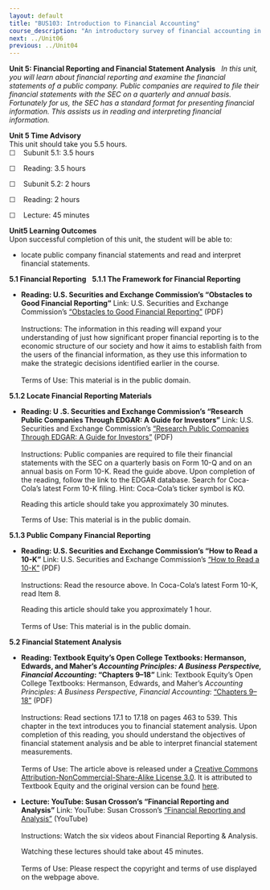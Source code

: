 ```yaml
---
layout: default
title: "BUS103: Introduction to Financial Accounting"
course_description: "An introductory survey of financial accounting in preparation for more advanced business courses. Topics include the compilation and analysis of financial statements, determination of the value of a firm, and evaluation of a firm and its competitors."
next: ../Unit06
previous: ../Unit04
---
```

**Unit 5: Financial Reporting and Financial Statement Analysis** <span
id="5"></span> 
*In this unit, you will learn about financial reporting and examine the
financial statements of a public company. Public companies are required
to file their financial statements with the SEC on a quarterly and
annual basis. Fortunately for us, the SEC has a standard format for
presenting financial information. This assists us in reading and
interpreting financial information.*

**Unit 5 Time Advisory**  
This unit should take you 5.5 hours.  
☐    Subunit 5.1: 3.5 hours

☐    Reading: 3.5 hours

☐    Subunit 5.2: 2 hours

☐    Reading: 2 hours  
  
 ☐    Lecture: 45 minutes

**Unit5 Learning Outcomes**  
Upon successful completion of this unit, the student will be able to:
-   locate public company financial statements and read and interpret
    financial statements.

**5.1 Financial Reporting** <span id="5.1"></span> 
**5.1.1 The Framework for Financial Reporting** <span
id="5.1.1"></span> 
-   **Reading: U.S. Securities and Exchange Commission’s “Obstacles to
    Good Financial Reporting”**
    Link: U.S. Securities and Exchange Commission’s [“Obstacles to Good
    Financial
    Reporting”](http://www.saylor.org/site/wp-content/uploads/2011/11/SAYLOR-BUS103-5.2.pdf)
    (PDF)  
        
     Instructions: The information in this reading will expand your
    understanding of just how significant proper financial reporting is
    to the economic structure of our society and how it aims to
    establish faith from the users of the financial information, as they
    use this information to make the strategic decisions identified
    earlier in the course.   
        
     Terms of Use: This material is in the public domain.

**5.1.2 Locate Financial Reporting Materials** <span id="5.1.2"></span> 
-   **Reading: U .S. Securities and Exchange Commission’s “Research
    Public Companies Through EDGAR: A Guide for Investors”**
    Link: U.S. Securities and Exchange Commission’s [“Research Public
    Companies Through EDGAR: A Guide for
    Investors”](http://www.saylor.org/site/wp-content/uploads/2013/03/BUS103-5.1.2-ResearchingPublicCompaniesThroughEDGARAGuideforInvestors.pdf)
    (PDF)  
        
     Instructions: Public companies are required to file their financial
    statements with the SEC on a quarterly basis on Form 10-Q and on an
    annual basis on Form 10-K. Read the guide above. Upon completion of
    the reading, follow the link to the EDGAR database. Search for
    Coca-Cola’s latest Form 10-K filing. Hint: Coca-Cola’s ticker symbol
    is KO.  
      
     Reading this article should take you approximately 30 minutes.  
      
     Terms of Use: This material is in the public domain.

**5.1.3 Public Company Financial Reporting** <span id="5.1.3"></span> 
-   **Reading: U.S. Securities and Exchange Commission’s “How to Read a
    10-K”**
    Link: U.S. Securities and Exchange Commission’s [“How to Read a
    10-K”](http://www.saylor.org/site/wp-content/uploads/2013/03/BUS103-5.1.3-HowToReadA10K.pdf)
    (PDF)  
        
     Instructions: Read the resource above. In Coca-Cola’s latest Form
    10-K, read Item 8.  
      
     Reading this article should take you approximately 1 hour.  
        
     Terms of Use: This material is in the public domain.

**5.2 Financial Statement Analysis** <span id="5.2"></span> 
-   **Reading: Textbook Equity’s Open College Textbooks: Hermanson,
    Edwards, and Maher’s *Accounting Principles: A Business Perspective,
    Financial Accounting*: “Chapters 9–18”**
    Link: Textbook Equity’s Open College Textbooks: Hermanson, Edwards,
    and Maher’s *Accounting Principles*: *A Business Perspective,
    Financial Accounting*: [“Chapters
    9–18”](http://www.saylor.org/site/wp-content/uploads/2011/11/BUS103-TEXTBOOK2.pdf) (PDF)  
        
     Instructions: Read sections 17.1 to 17.18 on pages 463 to 539. This
    chapter in the text introduces you to financial statement analysis.
    Upon completion of this reading, you should understand the
    objectives of financial statement analysis and be able to interpret
    financial statement measurements.  
        
     Terms of Use: The article above is released under a [Creative
    Commons Attribution-NonCommercial-Share-Alike License
    3.0](http://creativecommons.org/licenses/by-nc-sa/3.0/). It is
    attributed to Textbook Equity and the original version can be found
    [here](http://www.opencollegetextbooks.org/tbq-editors-accounting-principles-a-business-perspective-financial-accounting-chapt-9-18/).

-   **Lecture: YouTube: Susan Crosson’s “Financial Reporting and
    Analysis”**
    Link: YouTube: Susan Crosson’s [“Financial Reporting and
    Analysis”](http://www.youtube.com/view_play_list?p=2ED78A08F2D2DD68) (YouTube)  
        
     Instructions: Watch the six videos about Financial Reporting &
    Analysis.  
      
     Watching these lectures should take about 45 minutes.  
        
     Terms of Use: Please respect the copyright and terms of use
    displayed on the webpage above.


